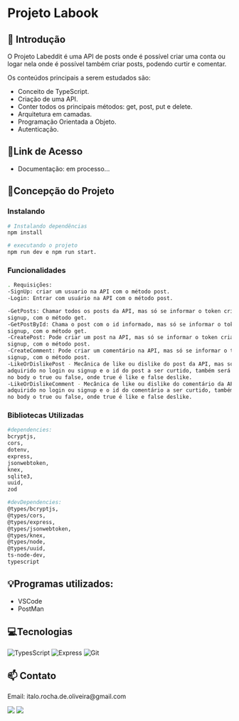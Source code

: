 # **Projeto Labook**

## 📖 Introdução

O Projeto Labeddit é uma API de posts onde é possível criar uma conta ou logar nela onde é possível também criar posts, podendo curtir e comentar.

Os conteúdos principais a serem estudados são:

- Conceito de TypeScript.
- Criação de uma API.
- Conter todos os principais métodos: get, post, put e delete.
- Arquitetura em camadas.
- Programação Orientada a Objeto.
- Autenticação.

## 🔗Link de Acesso

- Documentação: em processo...

## 📄Concepção do Projeto

### Instalando

```bash
# Instalando dependências
npm install

# executando o projeto
npm run dev e npm run start.

```

### Funcionalidades

```bash
. Requisições:
-SignUp: criar um usuario na API com o método post.
-Login: Entrar com usuário na API com o método post.

-GetPosts: Chamar todos os posts da API, mas só se informar o token criado no login ou
signup, com o método get.
-GetPostById: Chama o post com o id informado, mas só se informar o token criado no login ou
signup, com o método get.
-CreatePost: Pode criar um post na API, mas só se informar o token criado no login ou
signup, com o método post.
-CreateComment: Pode criar um comentário na API, mas só se informar o token criado no login ou
signup, com o método post.
-LikeOrDislikePost - Mecânica de like ou dislike do post da API, mas só se for informado o token
adquirido no login ou signup e o id do post a ser curtido, também será necessário informar
no body o true ou false, onde true é like e false deslike.
-LikeOrDislikeComment - Mecânica de like ou dislike do comentário da API, mas só se for informado o token
adquirido no login ou signup e o id do comentário a ser curtido, também será necessário informar
no body o true ou false, onde true é like e false deslike.
```

### Bibliotecas Utilizadas

```bash
#dependencies:
bcryptjs,
cors,
dotenv,
express,
jsonwebtoken,
knex,
sqlite3,
uuid,
zod

#devDependencies:
@types/bcryptjs,
@types/cors,
@types/express,
@types/jsonwebtoken,
@types/knex,
@types/node,
@types/uuid,
ts-node-dev,
typescript

```

## 💡Programas utilizados:

- VSCode
- PostMan

## 💻Tecnologias

![TypesScript](https://img.shields.io/badge/TypeScript-1572B6?style=for-the-badge&logo=typescript&logoColor=white)
![Express](https://img.shields.io/badge/Express-f8f8ff?style=for-the-badge&logo=express&logoColor=black)
![Git](https://img.shields.io/badge/GIT-E44C30?style=for-the-badge&logo=git&logoColor=white)

## 📫 Contato

<p>Email: italo.rocha.de.oliveira@gmail.com</p>
<a href = "mailto:italo.rocha.de.oliveira@gmail.com"><img src="https://img.shields.io/badge/-Gmail-%23333?style=for-the-badge&logo=gmail&logoColor=white" alvo ="_blank"></a>
<a href="https://www.linkedin.com/in/italorochaoliveira/" target="_blank"><img src="https://img.shields.io/badge/-LinkedIn-%230077B5?style=for-the-badge&logo=linkedin&logoColor=white" target="_blank"></a>
